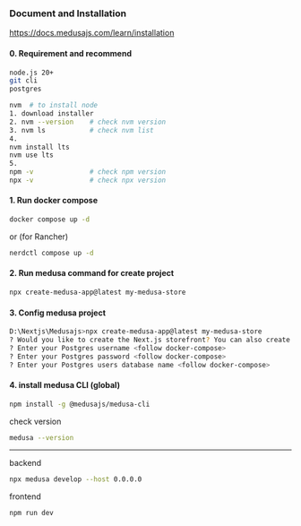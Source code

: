 ### Document and Installation
https://docs.medusajs.com/learn/installation

#### 0. Requirement and recommend
```bash 
node.js 20+
git cli
postgres
``` 
```bash 
nvm  # to install node
1. download installer
2. nvm --version    # check nvm version
3. nvm ls           # check nvm list
4. 
nvm install lts
nvm use lts
5.
npm -v              # check npm version
npx -v              # check npx version
``` 
#### 1. Run docker compose
```bash 
docker compose up -d
``` 
or (for Rancher)
```bash 
nerdctl compose up -d
``` 
#### 2. Run medusa command for create project
```bash
npx create-medusa-app@latest my-medusa-store
```

#### 3. Config medusa project
```bash
D:\Nextjs\Medusajs>npx create-medusa-app@latest my-medusa-store
? Would you like to create the Next.js storefront? You can also create it later Yes
? Enter your Postgres username <follow docker-compose>
? Enter your Postgres password <follow docker-compose>
? Enter your Postgres users database name <follow docker-compose>
```

#### 4. install medusa CLI (global)
```bash
npm install -g @medusajs/medusa-cli
```
check version

```bash
medusa --version
```
---
backend
```bash
npx medusa develop --host 0.0.0.0
```
frontend
```bash
npm run dev
```
